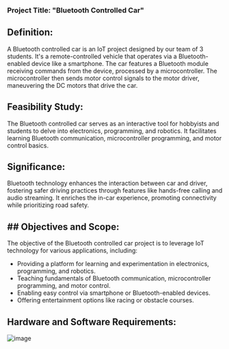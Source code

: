 ### Project Title: "Bluetooth Controlled Car"

## Definition:
A Bluetooth controlled car is an IoT project designed by our team of 3 students. It's a remote-controlled vehicle that operates via a Bluetooth-enabled device like a smartphone. The car features a Bluetooth module receiving commands from the device, processed by a microcontroller. The microcontroller then sends motor control signals to the motor driver, maneuvering the DC motors that drive the car.

## Feasibility Study:
The Bluetooth controlled car serves as an interactive tool for hobbyists and students to delve into electronics, programming, and robotics. It facilitates learning Bluetooth communication, microcontroller programming, and motor control basics.

## Significance:
Bluetooth technology enhances the interaction between car and driver, fostering safer driving practices through features like hands-free calling and audio streaming. It enriches the in-car experience, promoting connectivity while prioritizing road safety.

## ## Objectives and Scope:
The objective of the Bluetooth controlled car project is to leverage IoT technology for various applications, including:

- Providing a platform for learning and experimentation in electronics, programming, and robotics.
- Teaching fundamentals of Bluetooth communication, microcontroller programming, and motor control.
- Enabling easy control via smartphone or Bluetooth-enabled devices.
- Offering entertainment options like racing or obstacle courses.

## Hardware and Software Requirements:
![image](https://github.com/Aditya00-7/Bluetooth-Controlled-Car/assets/96711481/3f810119-b2c0-41c1-ab4a-3146ca8c0b5d)
